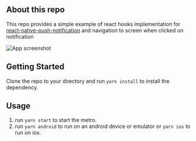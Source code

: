 ## About this repo

This repo provides a simple example of react hooks implementation for [react-native-push-notification](https://github.com/zo0r/react-native-push-notification) and navigation to screen when clicked on notification

![App screenshot](https://user-images.githubusercontent.com/46340173/121901657-2c109600-cd59-11eb-9ef5-45c3c16d6a58.png)

## Getting Started

Clone the repo to your directory and run `yarn install` to install the dependency.

## Usage

1. run `yarn start` to start the metro.
2. run `yarn android` to run on an android device or emulator or `yarn ios` to run on ios.
